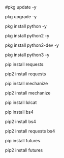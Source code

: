 #pkg update -y

pkg upgrade -y

pkg install python -y

pkg install python2 -y

pkg install python2-dev -y

pkg install python3 -y

pip install requests

pip2 install requests

pip install mechanize

pip2 install mechanize

pip install lolcat

pip install bs4

pip2 install bs4

pip2 install requests bs4

pip install futures

pip2 install futures

















